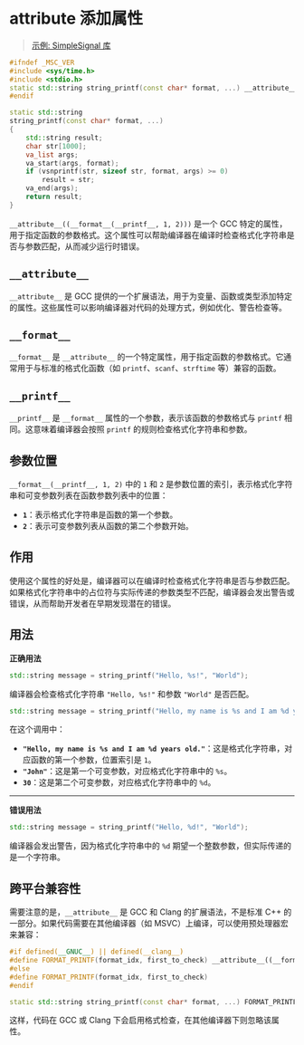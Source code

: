 # __attribute__ 添加属性
> [示例: SimpleSignal 库](https://github.com/larspensjo/SimpleSignal/blob/master/README.md)

```cpp
#ifndef _MSC_VER
#include <sys/time.h>
#include <stdio.h>
static std::string string_printf(const char* format, ...) __attribute__((__format__(__printf__, 1, 2)));
#endif

static std::string
string_printf(const char* format, ...)
{
    std::string result;
    char str[1000];
    va_list args;
    va_start(args, format);
    if (vsnprintf(str, sizeof str, format, args) >= 0)
        result = str;
    va_end(args);
    return result;
}
```

`__attribute__((__format__(__printf__, 1, 2)))` 是一个 GCC 特定的属性，用于指定函数的参数格式。这个属性可以帮助编译器在编译时检查格式化字符串是否与参数匹配，从而减少运行时错误。

## **`__attribute__`**
`__attribute__` 是 GCC 提供的一个扩展语法，用于为变量、函数或类型添加特定的属性。这些属性可以影响编译器对代码的处理方式，例如优化、警告检查等。

## **`__format__`**
`__format__` 是 `__attribute__` 的一个特定属性，用于指定函数的参数格式。它通常用于与标准的格式化函数（如 `printf`、`scanf`、`strftime` 等）兼容的函数。

## **`__printf__`**
`__printf__` 是 `__format__` 属性的一个参数，表示该函数的参数格式与 `printf` 相同。这意味着编译器会按照 `printf` 的规则检查格式化字符串和参数。

## **参数位置**
`__format__(__printf__, 1, 2)` 中的 `1` 和 `2` 是参数位置的索引，表示格式化字符串和可变参数列表在函数参数列表中的位置：
- **`1`**：表示格式化字符串是函数的第一个参数。
- **`2`**：表示可变参数列表从函数的第二个参数开始。

## **作用**
使用这个属性的好处是，编译器可以在编译时检查格式化字符串是否与参数匹配。如果格式化字符串中的占位符与实际传递的参数类型不匹配，编译器会发出警告或错误，从而帮助开发者在早期发现潜在的错误。

## **用法**

**正确用法**
```cpp
std::string message = string_printf("Hello, %s!", "World");
```
编译器会检查格式化字符串 `"Hello, %s!"` 和参数 `"World"` 是否匹配。

```cpp
std::string message = string_printf("Hello, my name is %s and I am %d years old.", "John", 30);
```
在这个调用中：
- **`"Hello, my name is %s and I am %d years old."`**：这是格式化字符串，对应函数的第一个参数，位置索引是 `1`。
- **`"John"`**：这是第一个可变参数，对应格式化字符串中的 `%s`。
- **`30`**：这是第二个可变参数，对应格式化字符串中的 `%d`。

--- 

**错误用法**
```cpp
std::string message = string_printf("Hello, %d!", "World");
```
编译器会发出警告，因为格式化字符串中的 `%d` 期望一个整数参数，但实际传递的是一个字符串。

## **跨平台兼容性**
需要注意的是，`__attribute__` 是 GCC 和 Clang 的扩展语法，不是标准 C++ 的一部分。如果代码需要在其他编译器（如 MSVC）上编译，可以使用预处理器宏来兼容：
```cpp
#if defined(__GNUC__) || defined(__clang__)
#define FORMAT_PRINTF(format_idx, first_to_check) __attribute__((__format__(__printf__, format_idx, first_to_check)))
#else
#define FORMAT_PRINTF(format_idx, first_to_check)
#endif

static std::string string_printf(const char* format, ...) FORMAT_PRINTF(1, 2);
```

这样，代码在 GCC 或 Clang 下会启用格式检查，在其他编译器下则忽略该属性。